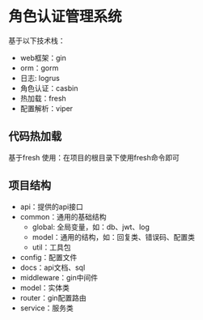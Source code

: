 # 角色认证管理系统
基于以下技术栈：

- web框架：gin
- orm：gorm
- 日志: logrus
- 角色认证：casbin
- 热加载：fresh
- 配置解析：viper

## 代码热加载

基于fresh
使用：在项目的根目录下使用fresh命令即可

## 项目结构
- api：提供的api接口
- common：通用的基础结构
  - global: 全局变量，如：db、jwt、log
  - model：通用的结构，如：回复类、错误码、配置类
  - util：工具包
- config：配置文件
- docs：api文档、sql
- middleware：gin中间件
- model：实体类
- router：gin配置路由
- service：服务类